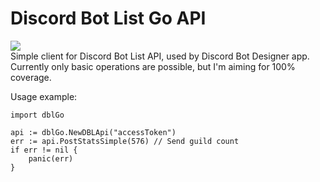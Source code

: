 # Discord Bot List Go API
[![](https://godoc.org/github.com/kubastick/dblgo?status.svg)](https://godoc.org/github.com/kubastick/dblgo)  
Simple client for Discord Bot List API, used by Discord Bot Designer app.  
Currently only basic operations are possible, but I'm aiming for 100% coverage.

Usage example:
```
import dblGo

api := dblGo.NewDBLApi("accessToken")
err := api.PostStatsSimple(576) // Send guild count
if err != nil {
	panic(err)
}
```
